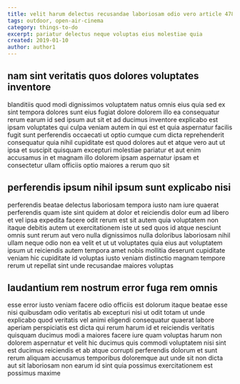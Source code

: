 ```yaml
---
title: velit harum delectus recusandae laboriosam odio vero article 4780
tags: outdoor, open-air-cinema
category: things-to-do
excerpt: pariatur delectus neque voluptas eius molestiae quia
created: 2019-01-10
author: author1
---
```


## nam sint veritatis quos dolores voluptates inventore

blanditiis quod modi dignissimos voluptatem natus omnis eius quia sed ex sint tempora dolores sunt eius fugiat dolore dolorem illo ea consequatur rerum earum id sed ipsum aut sit et ad ducimus inventore explicabo est ipsam voluptates qui culpa veniam autem in qui est et quia aspernatur facilis fugit sunt perferendis occaecati ut optio cumque cum dicta reprehenderit consequatur quia nihil cupiditate est quod dolores aut et atque vero aut ut ipsa et suscipit quisquam excepturi molestiae pariatur et aut enim accusamus in et magnam illo dolorem ipsam aspernatur ipsam et consectetur ullam officiis optio maiores a rerum quo sit

## perferendis ipsum nihil ipsum sunt explicabo nisi

perferendis beatae delectus laboriosam tempora iusto nam iure quaerat perferendis quam iste sint quidem at dolor et reiciendis dolor eum ad libero et vel ipsa expedita facere odit rerum est sit autem quia voluptatem non itaque debitis autem ut exercitationem iste ut sed quos id atque nesciunt omnis sunt rerum aut vero nulla dignissimos nulla doloribus laboriosam nihil ullam neque odio non ea velit et ut ut voluptates quia eius aut voluptatem ipsum ut reiciendis autem tempora amet nobis mollitia deserunt cupiditate veniam hic cupiditate id voluptas iusto veniam distinctio magnam tempore rerum ut repellat sint unde recusandae maiores voluptas

## laudantium rem nostrum error fuga rem omnis

esse error iusto veniam facere odio officiis est dolorum itaque beatae esse nisi quibusdam odio veritatis ab excepturi nisi ut odit totam ut unde explicabo quod veritatis vel animi eligendi consequatur quaerat labore aperiam perspiciatis est dicta qui rerum harum id et reiciendis veritatis quisquam ducimus modi a maiores facere iure quam voluptas harum non dolorem aspernatur et velit hic ducimus quis commodi voluptatem nisi sint est ducimus reiciendis et ab atque corrupti perferendis dolorum et sunt rerum aliquam accusamus temporibus doloremque aut unde sit non dicta aut sit laboriosam non earum id sint quia possimus exercitationem est possimus maxime
